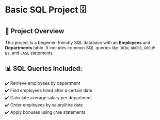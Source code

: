 # Basic SQL Project 🗄️

## 📌 Project Overview
This project is a beginner-friendly SQL database with an **Employees** and **Departments** table. It includes common SQL queries like `JOIN`, `WHERE`, `GROUP BY`, and `CASE` statements.


## 📊 SQL Queries Included:
✔️ Retrieve employees by department  
✔️ Find employees hired after a certain date  
✔️ Calculate average salary per department  
✔️ Order employees by salary/hire date  
✔️ Apply bonuses using `CASE` statements 

